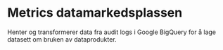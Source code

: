 # Metrics datamarkedsplassen

Henter og transformerer data fra audit logs i Google BigQuery for å lage datasett om bruken av dataprodukter.
